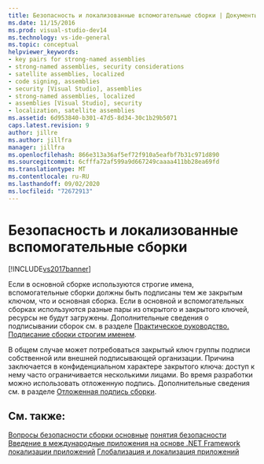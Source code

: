 ```yaml
---
title: Безопасность и локализованные вспомогательные сборки | Документы Майкрософт
ms.date: 11/15/2016
ms.prod: visual-studio-dev14
ms.technology: vs-ide-general
ms.topic: conceptual
helpviewer_keywords:
- key pairs for strong-named assemblies
- strong-named assemblies, security considerations
- satellite assemblies, localized
- code signing, assemblies
- security [Visual Studio], assemblies
- strong-named assemblies, localized
- assemblies [Visual Studio], security
- localization, satellite assemblies
ms.assetid: 6d953840-b301-47d5-8d34-30c1b29b5071
caps.latest.revision: 9
author: jillre
ms.author: jillfra
manager: jillfra
ms.openlocfilehash: 866e313a36af5ef72f910a5eafbf7b31c971d890
ms.sourcegitcommit: 6cfffa72af599a9d667249caaaa411bb28ea69fd
ms.translationtype: MT
ms.contentlocale: ru-RU
ms.lasthandoff: 09/02/2020
ms.locfileid: "72672913"
---
```

# <a name="security-and-localized-satellite-assemblies"></a>Безопасность и локализованные вспомогательные сборки
[!INCLUDE[vs2017banner](../includes/vs2017banner.md)]

Если в основной сборке используются строгие имена, вспомогательные сборки должны быть подписаны тем же закрытым ключом, что и основная сборка. Если в основной и вспомогательных сборках используются разные пары из открытого и закрытого ключей, ресурсы не будут загружены. Дополнительные сведения о подписывании сборок см. в разделе [Практическое руководство. Подписание сборки строгим именем](https://msdn.microsoft.com/library/2c30799a-a826-46b4-a25d-c584027a6c67).

 В общем случае может потребоваться закрытый ключ группы подписи собственной или внешней подписывающей организации. Причина заключается в конфиденциальном характере закрытого ключа: доступ к нему часто ограничивается несколькими лицами. Во время разработки можно использовать отложенную подпись. Дополнительные сведения см. в разделе [Отложенная подпись сборки](https://msdn.microsoft.com/library/9d300e17-5bf1-4360-97da-2aa55efd9070).

## <a name="see-also"></a>См. также:
 [Вопросы безопасности сборки основные](https://msdn.microsoft.com/library/1b5439c1-f3d5-4529-bd69-01814703d067) [понятия безопасности](https://msdn.microsoft.com/library/3cfced4f-ea02-4e66-ae98-d69286363e98) [Введение в международные приложения на основе .NET Framework](../ide/introduction-to-international-applications-based-on-the-dotnet-framework.md) [локализации приложений](../ide/localizing-applications.md) [Глобализация и локализация приложений](../ide/globalizing-and-localizing-applications.md)
